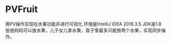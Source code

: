 # PVFruit
用PV操作实现吃水果功能并进行可视化
环境是IntelliJ IDEA 2018.3.5
JDK是1.8
爸爸妈妈可以放水果，儿子女儿拿水果，盘子里最多只能放两个水果，实现同步操作。
